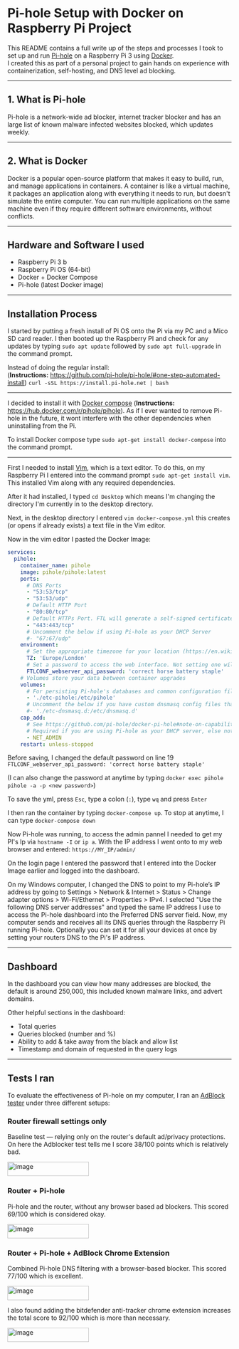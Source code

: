 # Pi-hole Setup with Docker on Raspberry Pi Project

This README contains a full write up of the steps and processes I took to set up and run [Pi-hole](https://pi-hole.net/) on a Raspberry Pi 3 using [Docker](https://www.docker.com/).  
I created this as part of a personal project to gain hands on experience with containerization, self-hosting, and DNS level ad blocking.

---

## 1. What is Pi-hole

Pi-hole is a network-wide ad blocker, internet tracker blocker and has an large list of known malware infected websites blocked, which updates weekly.

---

## 2. What is Docker

Docker is a popular open-source platform that makes it easy to build, run, and manage applications in containers. A container is like a virtual machine, it packages an application along with everything it needs to run, but doesn't simulate the entire computer. You can run multiple applications on the same machine even if they require different software environments, without conflicts.

---

## Hardware and Software I used

- Raspberry Pi 3 b  
- Raspberry Pi OS (64-bit)  
- Docker + Docker Compose  
- Pi-hole (latest Docker image)

---

## Installation Process

I started by putting a fresh install of Pi OS onto the Pi via my PC and a Mico SD card reader. I then booted up the Raspberry PI and check for any updates by typing `sudo apt update` followed by `sudo apt full-upgrade` in the command prompt.

Instead of doing the regular install:  
(**Instructions:** https://github.com/pi-hole/pi-hole/#one-step-automated-install)
`curl -sSL https://install.pi-hole.net | bash`

---

I decided to install it with [Docker compose](https://docs.docker.com/compose/)
(**Instructions:** https://hub.docker.com/r/pihole/pihole). 
As if I ever wanted to remove Pi-hole in the future, it wont interfere with the other dependencies when uninstalling from the Pi.

To install Docker compose type `sudo apt-get install docker-compose` into the command prompt.

---

First I needed to install [Vim](https://roboticsbackend.com/install-use-vim-raspberry-pi/), which is a text editor. To do this, on my Raspberry Pi I entered into the command prompt `sudo apt-get install vim`. This installed Vim along with any required dependencies.


After it had installed, I typed `cd Desktop` which means I'm changing the directory I'm currently in to the desktop directory. 

Next, in the desktop directory I entered `vim docker-compose.yml` this creates (or opens if already exists) a text file in the Vim editor.

Now in the vim editor I pasted the Docker Image:

``` yaml # More info at https://github.com/pi-hole/docker-pi-hole/ and https://docs.pi-hole.net/
services:
  pihole:
    container_name: pihole
    image: pihole/pihole:latest
    ports:
      # DNS Ports
      - "53:53/tcp"
      - "53:53/udp"
      # Default HTTP Port
      - "80:80/tcp"
      # Default HTTPs Port. FTL will generate a self-signed certificate
      - "443:443/tcp"
      # Uncomment the below if using Pi-hole as your DHCP Server
      #- "67:67/udp"
    environment:
      # Set the appropriate timezone for your location (https://en.wikipedia.org/wiki/List_of_tz_database_time_zones), e.g:
      TZ: 'Europe/London'
      # Set a password to access the web interface. Not setting one will result in a random password being assigned
      FTLCONF_webserver_api_password: 'correct horse battery staple'
    # Volumes store your data between container upgrades
    volumes:
      # For persisting Pi-hole's databases and common configuration file
      - './etc-pihole:/etc/pihole'
      # Uncomment the below if you have custom dnsmasq config files that you want to persist. Not needed for most starting fresh with Pi-hole v6. If you're upgrading from v5 you and have used this directory before, you should keep it enabled for the first v6 container start to allow for a complete migration. It can be removed afterwards
      #- './etc-dnsmasq.d:/etc/dnsmasq.d'
    cap_add:
      # See https://github.com/pi-hole/docker-pi-hole#note-on-capabilities
      # Required if you are using Pi-hole as your DHCP server, else not needed
      - NET_ADMIN
    restart: unless-stopped
```
Before saving, I changed the default password on line 19 `FTLCONF_webserver_api_password: 'correct horse battery staple'`

(I can also change the password at anytime by typing `docker exec pihole pihole -a -p <new password>`)

To save the yml, press `Esc`, type a colon (`:`), type `wq` and press `Enter`

I then ran the container by typing `docker-compose up`. To stop at anytime, I can type `docker-compose down`

Now Pi-hole was running, to access the admin pannel I needed to get my PI's Ip via `hostname -I` or `ip a`. With the IP address I went onto to my web browser and entered: `https://MY_IP/admin/`

On the login page I entered the password that I entered into the Docker Image earlier and logged into the dashboard.

On my Windows computer, I changed the DNS to point to my Pi-hole’s IP address by going to Settings > Network & Internet > Status > Change adapter options > Wi-Fi/Ethernet > Properties > IPv4. I selected "Use the following DNS server addresses" and typed the same IP address I use to access the Pi-hole dashboard into the Preferred DNS server field. Now, my computer sends and receives all its DNS queries through the Raspberry Pi running Pi-hole. Optionally you can set it for all your devices at once by setting your routers DNS to the Pi's IP address.

---

## Dashboard 
In the dashboard you can view how many addresses are blocked, the default is around 250,000, this included known malware links, and advert domains.

Other helpful sections in the dashboard:
- Total queries
- Queries blocked (number and %)
- Ability to add & take away from the black and allow list
- Timestamp and domain of requested in the query logs

---

## Tests I ran
To evaluate the effectiveness of Pi-hole on my computer, I ran an [AdBlock tester](https://adblock-tester.com/) under three different setups:

### Router firewall settings only
Baseline test — relying only on the router's default ad/privacy protections. On here the Adblocker test tells me I score 38/100 points which is relatively bad.


<img width="183" height="32" alt="image" src="https://github.com/user-attachments/assets/7ccc8981-01a8-4488-9d34-1427dde1a61f" />



### Router + Pi-hole
Pi-hole and the router, without any browser based ad blockers. This scored 69/100 which is considered okay.

<img width="183" height="32" alt="image" src="https://github.com/user-attachments/assets/62235fdb-e7df-4a79-941f-74efb3499efe" />

### Router + Pi-hole + AdBlock Chrome Extension
Combined Pi-hole DNS filtering with a browser-based blocker. This scored 77/100 which is excellent.

<img width="183" height="32" alt="image" src="https://github.com/user-attachments/assets/9c4dd39f-8042-4e58-9416-7c022a6cf493" />

I also found adding the bitdefender anti-tracker chrome extension increases the total score to 92/100 which is more than necessary.

<img width="183" height="32" alt="image" src="https://github.com/user-attachments/assets/b1a859ad-62e6-440d-a31d-ed6ed19a2bd1" />





